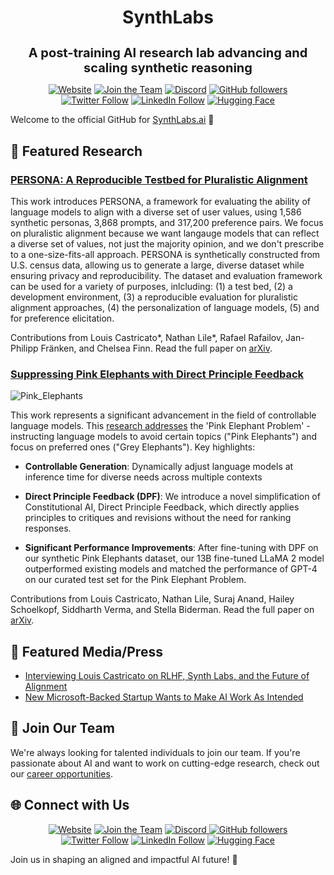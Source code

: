 <h1 align="center">SynthLabs</h1> 
<h2 align="center" style="font-size: 20px; margin-bottom: 4px">A post-training AI research lab advancing and scaling synthetic reasoning</h2> 

<p align="center"> 
  <a href="https://www.synthlabs.ai/"> 
    <img alt="Website" src="https://img.shields.io/badge/Site-synthlabs.ai-ed2dd0?link=https%3A%2F%2Fsynthlabs.ai"/></a>
  <a href="https://jobs.synthlabs.ai/"> 
    <img alt="Join the Team" src="https://img.shields.io/badge/Site-Join the Team-a9def9?link=https%3A%2F%2Fjobs.synthlabs.ai"/></a> 
  <a href="https://discord.gg/46uN42SE6x"> 
    <img alt="Discord" src="https://img.shields.io/discord/1146561125723406438?label=Join%20Discord" /></a> 
  <a href="https://github.com/SynthLabsAI"> 
    <img alt="GitHub followers" src="https://img.shields.io/github/followers/SynthLabsAI?label=Follow%20on%20GitHub&style=social" /></a> 
  <br/> 
  <a href="https://twitter.com/synth_labs"> 
    <img alt="Twitter Follow" src="https://img.shields.io/twitter/follow/synth_labs?style=social" /></a> 
  <a href="https://www.linkedin.com/company/synthlabsai"> 
    <img alt="LinkedIn Follow" src="https://img.shields.io/badge/LinkedIn-Follow-blue" /></a> 
  <a href="https://huggingface.co/SynthLabsAI"> 
    <img alt="Hugging Face" src="https://img.shields.io/badge/Hugging%20Face-Follow-yellow" /></a> 
    <br/> 
</p>

Welcome to the official GitHub for [SynthLabs.ai](https://www.synthlabs.ai/) 👋

## 🔬 Featured Research

<!--
### [Generative Reward Models](https://www.synthlabs.ai/research/genrm)

![GenRM Overview](https://www.synthlabs.ai/img/genrm/diagram.png)

Our latest work showcases 

Contributions from Dakota Mahan*, Duy Van Phung*, Rafael Rafailov*, Chase Blagden, Nathan Lile, Louis Castricato, Jan-Philipp Fränken, Chelsea Finn, and Alon Albalak*. Check out the full paper on [our website](https://www.synthlabs.ai/pdf/Generative_Reward_Models.pdf).
-->



### [PERSONA: A Reproducible Testbed for Pluralistic Alignment](https://www.synthlabs.ai/research/persona)

This work introduces PERSONA, a framework for evaluating the ability of language models to align with a diverse set of user values, using 1,586 synthetic personas, 3,868 prompts, and 317,200 preference pairs. We focus on pluralistic alignment because we want langauge models that can reflect a diverse set of values, not just the majority opinion, and we don't prescribe to a one-size-fits-all approach. PERSONA is synthetically constructed from U.S. census data, allowing us to generate a large, diverse dataset while ensuring privacy and reproducibility. The dataset and evaluation framework can be used for a variety of purposes, inlcluding: (1) a test bed, (2) a development environment, (3) a reproducible evaluation for pluralistic alignment approaches, (4) the personalization of language models, (5) and for preference elicitation.

Contributions from Louis Castricato*, Nathan Lile*, Rafael Rafailov, Jan-Philipp Fränken, and Chelsea Finn. Read the full paper on [arXiv](https://arxiv.org/abs/2407.17387).


### [Suppressing Pink Elephants with Direct Principle Feedback](https://arxiv.org/abs/2402.07896)

![Pink_Elephants](https://www.synthlabs.ai/img/cacophony.png)

This work represents a significant advancement in the field of controllable language models. This [research addresses](https://arxiv.org/pdf/2402.07896.pdf) the 'Pink Elephant Problem' - instructing language models to avoid certain topics ("Pink Elephants") and focus on preferred ones ("Grey Elephants"). Key highlights:

- **Controllable Generation**: Dynamically adjust language models at inference time for diverse needs across multiple contexts

- **Direct Principle Feedback (DPF)**: We introduce a novel simplification of Constitutional AI, Direct Principle Feedback, which directly applies principles to critiques and revisions without the need for ranking responses.

- **Significant Performance Improvements**: After fine-tuning with DPF on our synthetic Pink Elephants dataset, our 13B fine-tuned LLaMA 2 model outperformed existing models and matched the performance of GPT-4 on our curated test set for the Pink Elephant Problem.

Contributions from Louis Castricato, Nathan Lile, Suraj Anand, Hailey Schoelkopf, Siddharth Verma, and Stella Biderman. Read the full paper on [arXiv](https://arxiv.org/abs/2402.07896).

## 📰 Featured Media/Press

- [Interviewing Louis Castricato on RLHF, Synth Labs, and the Future of Alignment](https://www.interconnects.ai/p/rlhf-interview-1-louis)
- [New Microsoft-Backed Startup Wants to Make AI Work As Intended](https://archive.is/vczUI)

<!--
## 🚀 Open Source Projects [WIP]

WIP; join our [Discord](https://discord.gg/46uN42SE6x) for open science hackathons.

- [Project 1 WIP](/#) - description
-->

## 💼 Join Our Team

We're always looking for talented individuals to join our team. If you're passionate about AI and want to work on cutting-edge research, check out our [career opportunities](https://jobs.synthlabs.ai).

## 🌐 Connect with Us

<!-- Social Shields for SynthLabsAI -->
<p align="center">
<a href="https://www.synthlabs.ai/"><img alt="Website" src="https://img.shields.io/website?up_message=Visit&url=https%3A%2F%2Fwww.synthlabs.ai%2F"/></a> <a href="https://jobs.synthlabs.ai/"> 
    <img alt="Join the Team" src="https://img.shields.io/badge/Site-Join the Team-a9def9?link=https%3A%2F%2Fjobs.synthlabs.ai"/></a>
  <a href="https://discord.gg/46uN42SE6x"> <img alt="Discord" src="https://img.shields.io/discord/1146561125723406438?logo=discord&label=Join%20Discord" /> </a><a href="https://github.com/SynthLabsAI"> <img alt="GitHub followers" src="https://img.shields.io/github/followers/SynthLabsAI?label=Follow%20on%20GitHub&style=social" /></a>
<br/>
<a href="https://twitter.com/synth_labs"> <img alt="Twitter Follow" src="https://img.shields.io/twitter/follow/synth_labs?style=social" /></a> 
<a href="https://www.linkedin.com/company/synthlabsai"><img alt="LinkedIn Follow" src="https://img.shields.io/badge/LinkedIn-Follow-blue" /></a> 
<a href="https://huggingface.co/SynthLabsAI"><img alt="Hugging Face" src="https://img.shields.io/badge/Hugging%20Face-Follow-yellow" /></a>
</p>

Join us in shaping an aligned and impactful AI future! 🤝
